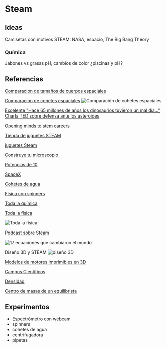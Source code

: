 # Steam

## Ideas

Camisetas con motivos STEAM: NASA, espacio, The Big Bang Theory

### Química

Jabones vs grasas
pH, cambios de color ¿piscinas y pH?

## Referencias

[Comparación de tamaños de cuerpos espaciales](https://twitter.com/ClouderFran/status/874557061492858880)

[Comparación de cohetes espaciales](https://twitter.com/WorldAndScience/status/874506694717579264)
![Comparación de cohetes espaciales](https://pbs.twimg.com/media/DCLfM_6XUAERD2H.jpg)

[Excelente "Hace 65 millones de años los dinosaurios tuvieron un mal día..." Charla TED sobre defensa ante los asteroides](https://www.ted.com/talks/phil_plait_how_to_defend_earth_from_asteroids)

[Opening minds to stem careers](http://www.europeanschoolnetacademy.eu/web/opening-minds-to-stem-careers)

[Tienda de juguetes STEAM](https://juguetes.science4you.es/)

[juguetes Steam](http://computerhoy.com/noticias/life/juguetes-stem-que-son-que-gustan-ninos-45594)

[Construye tu microscopio](https://www.youtube.com/playlist?list=PLDxBiw1MlK6TridT9-AKPZ33s2APj2ynr)

[Potencias de 10](https://www.youtube.com/playlist?list=PLDxBiw1MlK6Tcm7ukHHYAbr37EUxFJ5j)

[SpaceX](https://www.youtube.com/playlist?list=PLDxBiw1MlK6SEKDQ2aEu7WG0R-UHi_xQA)

[Cohetes de agua](https://www.youtube.com/playlist?list=PLDxBiw1MlK6RHdje9xzLtL2Z1FuGMb_IB)

[Física con spinners](github.com/javacasm/spinners)

[Toda la química](https://www.redbubble.com/es/people/dominicwalliman/works/26426671-the-map-of-chemistry)

[Toda la física](http://interestingengineering.com/one-map-explains-entirety-physics-connected)

![Toda la fisica](http://cdn.interestingengineering.com/wp-content/uploads/2016/12/physicsmap-1024x576.jpg)

[Podcast sobre Steam](http://podcast.stemiverse.com/)

![17 ecuaciones que cambiaron el mundo](http://static1.businessinsider.com/image/53289f55eab8ea3d524b5f3a-800-/stewart%2017%20equations%20gauss%27%20law%20corrected.png)

Diseño 3D y STEAM
![diseño 3D](https://pbs.twimg.com/media/DBHlXOUW0AQjWGB.jpg)

[Modelos de motores imprimibles en 3D](http://www.microsiervos.com/archivo/ingenieria/modelos-cajas-cambio-motores-impresos-3d-funcionales-no-producen-potencia.html)

[Campus Cientificos](https://www.campuscientificos.es/proyectos)

[Densidad](https://twitter.com/HdAnchiano/status/871289262376972288)


[Centro de masas de un equilibrista](https://twitter.com/HdAnchiano/status/876900237402677248)

## Experimentos
* Espectrómetro con webcam
* spinners
* cohetes de agua
* centrifugadora
* pipetas
